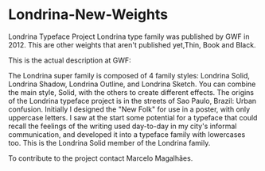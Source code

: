 # Londrina-New-Weights
Londrina Typeface Project
Londrina type family was published by GWF in 2012. 
This are other weights that aren't published yet,Thin, Book and Black.

This is the actual description at GWF:

The Londrina super family is composed of 4 family styles: Londrina Solid, Londrina Shadow, Londrina Outline, and Londrina Sketch. You can combine the main style, Solid, with the others to create different effects. The origins of the Londrina typeface project is in the streets of Sao Paulo, Brazil: Urban confusion. Initially I designed the "New Folk" for use in a poster, with only uppercase letters. I saw at the start some potential for a typeface that could recall the feelings of the writing used day-to-day in my city's informal communication, and developed it into a typeface family with lowercases too. This is the Londrina Solid member of the Londrina family.

To contribute to the project contact Marcelo Magalhães.

